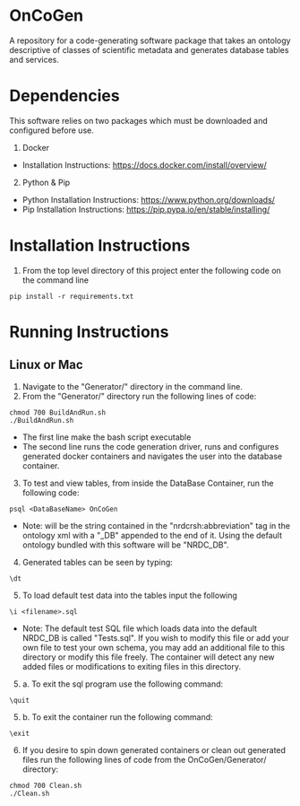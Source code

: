 # OnCoGen
A repository for a code-generating software package that takes an ontology descriptive of classes of scientific metadata and generates database tables and services.

# Dependencies
This software relies on two packages which must be downloaded and configured before use.

1. Docker
 * Installation Instructions: https://docs.docker.com/install/overview/

2. Python & Pip
  * Python Installation Instructions: https://www.python.org/downloads/
  * Pip Installation Instructions: https://pip.pypa.io/en/stable/installing/

# Installation Instructions

1. From the top level directory of this project enter the following code on the command line

```
pip install -r requirements.txt
```

# Running Instructions

## Linux or Mac
1. Navigate to the "Generator/" directory in the command line.
2. From the "Generator/" directory run the following lines of code:

```
chmod 700 BuildAndRun.sh
./BuildAndRun.sh
```
  * The first line make the bash script executable
  * The second line runs the code generation driver, runs and configures generated docker containers and navigates the user into the database container.

3. To test and view tables, from inside the DataBase Container, run the following code:

```
psql <DataBaseName> OnCoGen
```

* Note: <DataBaseName> will be the string contained in the "nrdcrsh:abbreviation" tag in the ontology xml with a "\_DB" appended to the end of it. Using the default ontology bundled with this software <DataBaseName> will be "NRDC_DB".

4. Generated tables can be seen by typing:
```
\dt
```

5. To load default test data into the tables input the following

```
\i <filename>.sql
```

 * Note: The default test SQL file which loads data into the default NRDC_DB is called "Tests.sql". If you wish to modify this file or add your own file to test your own schema, you may add an additional file to this directory or modify this file freely. The container will detect any new added files or modifications to exiting files in this directory.

  5. a. To exit the sql program use the following command:
```
\quit
```

  5. b. To exit the container run the following command:
```
\exit
```


6. If you desire to spin down generated containers or clean out generated files run the following lines of code from the OnCoGen/Generator/ directory:

```
chmod 700 Clean.sh
./Clean.sh
```  
